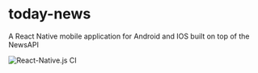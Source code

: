 # today-news
A React Native mobile application for Android and IOS built on top of the NewsAPI

![React-Native.js CI](https://github.com/chokonaira/today-news/workflows/React-Native.js%20CI/badge.svg)
